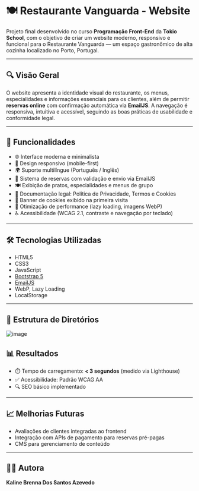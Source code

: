# 🍽️ Restaurante Vanguarda - Website

Projeto final desenvolvido no curso **Programação Front-End** da **Tokio School**, com o objetivo de criar um website moderno, responsivo e funcional para o Restaurante Vanguarda — um espaço gastronômico de alta cozinha localizado no Porto, Portugal.

---

## 🔍 Visão Geral

O website apresenta a identidade visual do restaurante, os menus, especialidades e informações essenciais para os clientes, além de permitir **reservas online** com confirmação automática via **EmailJS**. A navegação é responsiva, intuitiva e acessível, seguindo as boas práticas de usabilidade e conformidade legal.

---

## 📌 Funcionalidades

- 🌐 Interface moderna e minimalista
- 📱 Design responsivo (mobile-first)
- 🌍 Suporte multilíngue (Português / Inglês)
- 📩 Sistema de reservas com validação e envio via EmailJS
- 🍽️ Exibição de pratos, especialidades e menus de grupo
- 📜 Documentação legal: Política de Privacidade, Termos e Cookies
- 🍪 Banner de cookies exibido na primeira visita
- 🚀 Otimização de performance (lazy loading, imagens WebP)
- ♿ Acessibilidade (WCAG 2.1, contraste e navegação por teclado)

---

## 🛠️ Tecnologias Utilizadas

- HTML5  
- CSS3  
- JavaScript  
- [Bootstrap 5](https://getbootstrap.com/)  
- [EmailJS](https://www.emailjs.com/)  
- WebP, Lazy Loading  
- LocalStorage

---

## 📁 Estrutura de Diretórios
![image](https://github.com/user-attachments/assets/8b55830d-0325-440c-9fb1-d6391c28c037)


## 📊 Resultados

- ⏱️ Tempo de carregamento: **< 3 segundos** (medido via Lighthouse)
- ✅ Acessibilidade: Padrão WCAG AA
- 🔍 SEO básico implementado

---

## 📈 Melhorias Futuras

- Avaliações de clientes integradas ao frontend  
- Integração com APIs de pagamento para reservas pré-pagas  
- CMS para gerenciamento de conteúdo

---

## 👩‍💻 Autora

**Kaline Brenna Dos Santos Azevedo**  
